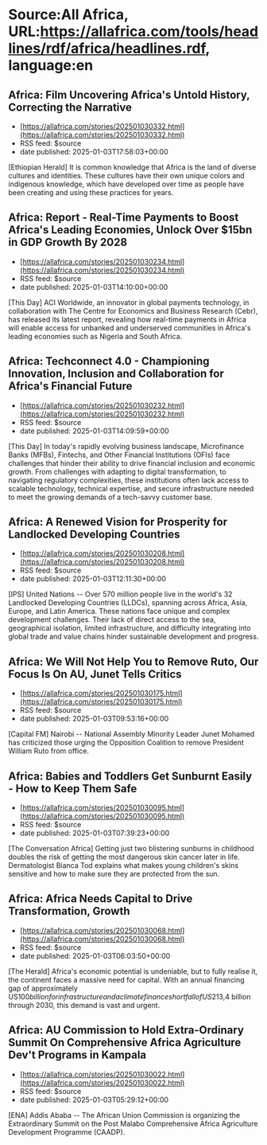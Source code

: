 # Source:All Africa, URL:https://allafrica.com/tools/headlines/rdf/africa/headlines.rdf, language:en

## Africa: Film Uncovering Africa's Untold History, Correcting the Narrative
 - [https://allafrica.com/stories/202501030332.html](https://allafrica.com/stories/202501030332.html)
 - RSS feed: $source
 - date published: 2025-01-03T17:58:03+00:00

[Ethiopian Herald] It is common knowledge that Africa is the land of diverse cultures and identities. These cultures have their own unique colors and indigenous knowledge, which have developed over time as people have been creating and using these practices for years.

## Africa: Report - Real-Time Payments to Boost Africa's Leading Economies, Unlock Over $15bn in GDP Growth By 2028
 - [https://allafrica.com/stories/202501030234.html](https://allafrica.com/stories/202501030234.html)
 - RSS feed: $source
 - date published: 2025-01-03T14:10:00+00:00

[This Day] ACI Worldwide, an innovator in global payments technology, in collaboration with The Centre for Economics and Business Research (Cebr), has released its latest report, revealing how real-time payments in Africa will enable access for unbanked and underserved communities in Africa's leading economies such as Nigeria and South Africa.

## Africa: Techconnect 4.0 - Championing Innovation, Inclusion and Collaboration for Africa's Financial Future
 - [https://allafrica.com/stories/202501030232.html](https://allafrica.com/stories/202501030232.html)
 - RSS feed: $source
 - date published: 2025-01-03T14:09:59+00:00

[This Day] In today's rapidly evolving business landscape, Microfinance Banks (MFBs), Fintechs, and Other Financial Institutions (OFIs) face challenges that hinder their ability to drive financial inclusion and economic growth. From challenges with adapting to digital transformation, to navigating regulatory complexities, these institutions often lack access to scalable technology, technical expertise, and secure infrastructure needed to meet the growing demands of a tech-savvy customer base.

## Africa: A Renewed Vision for Prosperity for Landlocked Developing Countries
 - [https://allafrica.com/stories/202501030208.html](https://allafrica.com/stories/202501030208.html)
 - RSS feed: $source
 - date published: 2025-01-03T12:11:30+00:00

[IPS] United Nations -- Over 570 million people live in the world's 32 Landlocked Developing Countries (LLDCs), spanning across Africa, Asia, Europe, and Latin America. These nations face unique and complex development challenges. Their lack of direct access to the sea, geographical isolation, limited infrastructure, and difficulty integrating into global trade and value chains hinder sustainable development and progress.

## Africa: We Will Not Help You to Remove Ruto, Our Focus Is On AU, Junet Tells Critics
 - [https://allafrica.com/stories/202501030175.html](https://allafrica.com/stories/202501030175.html)
 - RSS feed: $source
 - date published: 2025-01-03T09:53:16+00:00

[Capital FM] Nairobi -- National Assembly Minority Leader Junet Mohamed has criticized those urging the Opposition Coalition to remove President William Ruto from office.

## Africa: Babies and Toddlers Get Sunburnt Easily - How to Keep Them Safe
 - [https://allafrica.com/stories/202501030095.html](https://allafrica.com/stories/202501030095.html)
 - RSS feed: $source
 - date published: 2025-01-03T07:39:23+00:00

[The Conversation Africa] Getting just two blistering sunburns in childhood doubles the risk of getting the most dangerous skin cancer later in life. Dermatologist Bianca Tod explains what makes young children's skins sensitive and how to make sure they are protected from the sun.

## Africa: Africa Needs Capital to Drive Transformation, Growth
 - [https://allafrica.com/stories/202501030068.html](https://allafrica.com/stories/202501030068.html)
 - RSS feed: $source
 - date published: 2025-01-03T06:03:50+00:00

[The Herald] Africa's economic potential is undeniable, but to fully realise it, the continent faces a massive need for capital. With an annual financing gap of approximately US$100 billion for infrastructure and a climate finance shortfall of US$213,4 billion through 2030, this demand is vast and urgent.

## Africa: AU Commission to Hold Extra-Ordinary Summit On Comprehensive Africa Agriculture Dev't Programs in Kampala
 - [https://allafrica.com/stories/202501030022.html](https://allafrica.com/stories/202501030022.html)
 - RSS feed: $source
 - date published: 2025-01-03T05:29:12+00:00

[ENA] Addis Ababa -- The African Union Commission is organizing the Extraordinary Summit on the Post Malabo Comprehensive Africa Agriculture Development Programme (CAADP).

